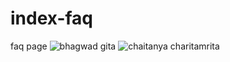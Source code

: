 # index-faq
faq page
![bhagwad gita](https://user-images.githubusercontent.com/93880524/164939196-3fab00d9-4803-45bf-bcd1-1f6df4b36926.jpg)
![chaitanya charitamrita](https://user-images.githubusercontent.com/93880524/164940484-831002e2-435e-458d-9395-0da81d85e922.jpg)
